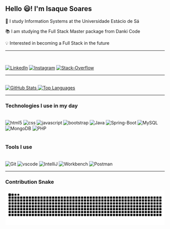## Hello 😃! I'm Isaque Soares

📌 I study Information Systems at the Universidade Estácio de Sá

📚 I am studying the Full Stack Master package from Danki Code

💡 Interested in becoming a Full Stack in the future

---
<br/>

[![Linkedln](https://img.shields.io/badge/LinkedIn-0077B5?style=for-the-badge&logo=linkedin&logoColor=white)](https://www.linkedin.com/in/isaque-soares-a32814142/)
[![Instagram](https://img.shields.io/badge/Instagram-E4405F?style=for-the-badge&logo=instagram&logoColor=white)](https://www.instagram.com/dev_isaque/)
[![Stack-Overflow](https://img.shields.io/badge/Stack_Overflow-FE7A16?style=for-the-badge&logo=stack-overflow&logoColor=white)](https://pt.stackoverflow.com/users/281250/isaque-soares-dev/)

---
<br/>
<div>
  <a href="https://github.com/Dev-Isaque">
    <img height="180em" src="https://github-readme-stats.vercel.app/api?username=Dev-Isaque&theme=dark&show_icons=true" alt="GitHub Stats"/>
    <img height="180em" src="https://github-readme-stats.vercel.app/api/top-langs/?username=Dev-Isaque&layout=compact&theme=dark" alt="Top Languages"/>
  </a>
</div>

---

### Technologies I use in my day

<div style="display: inline_block"><br/>
    <img align="center" alt="html5" src="https://img.shields.io/badge/HTML5-E34F26?style=for-the-badge&logo=html5&logoColor=white" />
    <img align="center" alt="css" src="https://img.shields.io/badge/CSS3-1572B6?style=for-the-badge&logo=css3&logoColor=white" />
    <img align="center" alt="javascript" src="https://img.shields.io/badge/JavaScript-323330?style=for-the-badge&logo=javascript&logoColor=F7DF1E" />
    <img align="center" alt="bootstrap" src="https://img.shields.io/badge/Bootstrap-563D7C?style=for-the-badge&logo=bootstrap&logoColor=white" />
    <img align="center" alt="Java" src="https://cdn.jsdelivr.net/gh/devicons/devicon/icons/java/java-original.svg" />
    <img align="center" alt="Spring-Boot" src="https://cdn.jsdelivr.net/gh/devicons/devicon/icons/spring/spring-original-wordmark.svg" />
    <img align="center" alt="MySQL" src="https://cdn.jsdelivr.net/gh/devicons/devicon/icons/mysql/mysql-original-wordmark.svg" />
    <img align="center" alt="MongoDB" src="https://cdn.jsdelivr.net/gh/devicons/devicon/icons/mongodb/mongodb-original-wordmark.svg" />
    <img align="center" alt="PHP" src="https://cdn.jsdelivr.net/gh/devicons/devicon/icons/php/php-original.svg" />
</div>
<br/>

### Tools I use

<div style="display: inline_block"><br/>
    <img width="50px" align="center" alt="Git" src="https://cdn.jsdelivr.net/gh/devicons/devicon/icons/git/git-original.svg" />
    <img width="50px" align="center" alt="vscode" src="https://cdn.jsdelivr.net/gh/devicons/devicon/icons/vscode/vscode-original-wordmark.svg" />
    <img width="50px" align="center" alt="IntelliJ" src="https://cdn.jsdelivr.net/gh/devicons/devicon/icons/intellij/intellij-original-wordmark.svg" />
    <img width="50px" align="center" alt="Workbench" src="https://img.icons8.com/color/96/000000/mysql-workbench.png" />
    <img width="50px" align="center" alt="Postman" src="https://www.vectorlogo.zone/logos/getpostman/getpostman-icon.svg" />
</div>

---

### Contribution Snake

![Snake animation](https://github.com/Dev-Isaque/Dev-Isaque/blob/output/github-contribution-grid-snake.svg)
